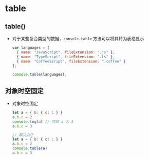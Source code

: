 # table

## table()

+ 对于某些复合类型的数据，`console.table` 方法可以将其转为表格显示

    ```js
    var languages = [
      { name: "JavaScript", fileExtension: ".js" },
      { name: "TypeScript", fileExtension: ".ts" },
      { name: "CoffeeScript", fileExtension: ".coffee" }
    ];

    console.table(languages);
    ```

## 对象时空固定

+ 对象时空固定

  ```js
  let a = { b: { c: 1 } }
  a.b.c = 2
  console.log(a) // 打印 a 为 3
  a.b.c = 3
  ```

  ```js
  // 解决办法
  let a = { b: { c: 1 } }
  a.b.c = 2
  console.table(a)
  a.b.c = 3
  ```
